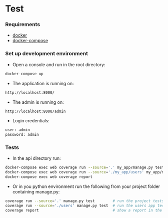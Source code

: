 Test
===========

### Requirements
* [docker](https://docs.docker.com/install/linux/docker-ce/ubuntu/)
* [docker-compose](https://docs.docker.com/compose/install/)

### Set up development environment
* Open a console and run in the root directory:
```sh
docker-compose up
```
* The application is running on:
```sh
http://localhost:8000/
```

* The admin is running on:
```sh
http://localhost:8000/admin
```
* Login credentials:
```sh
user: admin
password: admin
```

### Tests

*  In the api directory run:
```sh
docker-compose exec web coverage run --source='.' my_app/manage.py test my_app
docker-compose exec web coverage run --source='./my_app/users' my_app/manage.py test users
docker-compose exec web coverage report

```

* Or in you python environment run the following from your project folder containing manage.py:
```sh
coverage run --source='.' manage.py test        # run the project tests
coverage run --source='./users' manage.py test  # run the users app tests
coverage report                                 # show a report in the terminal
```